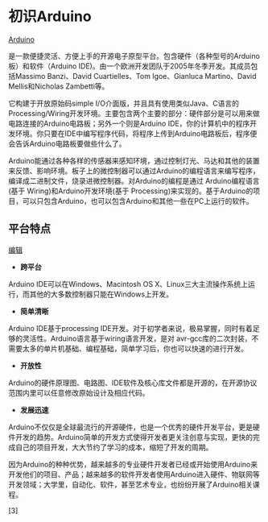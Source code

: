 # 初识Arduino

[Arduino](https://baike.baidu.com/item/Arduino)

是一款便捷灵活、方便上手的开源电子原型平台。包含硬件（各种型号的Arduino板）和软件（Arduino IDE\)。由一个欧洲开发团队于2005年冬季开发。其成员包括Massimo Banzi、David Cuartielles、Tom Igoe、Gianluca Martino、David Mellis和Nicholas Zambetti等。

它构建于开放原始码simple I/O介面版，并且具有使用类似Java、C语言的Processing/Wiring开发环境。主要包含两个主要的部分：硬件部分是可以用来做电路连接的Arduino电路板；另外一个则是Arduino IDE，你的计算机中的程序开发环境。你只要在IDE中编写程序代码，将程序上传到Arduino电路板后，程序便会告诉Arduino电路板要做些什么了。

Arduino能通过各种各样的传感器来感知环境，通过控制灯光、马达和其他的装置来反馈、影响环境。板子上的微控制器可以通过Arduino的编程语言来编写程序，编译成二进制文件，烧录进微控制器。对Arduino的编程是通过 Arduino编程语言 \(基于 Wiring\)和Arduino开发环境\(基于 Processing\)来实现的。基于Arduino的项目，可以只包含Arduino，也可以包含Arduino和其他一些在PC上运行的软件。

## 平台特点

[编辑](javascript:;)

* **跨平台**

Arduino IDE可以在Windows、Macintosh OS X、Linux三大主流操作系统上运行，而其他的大多数控制器只能在Windows上开发。

* **简单清晰**

Arduino IDE基于processing IDE开发。对于初学者来说，极易掌握，同时有着足够的灵活性。Arduino语言基于wiring语言开发，是对 avr-gcc库的二次封装，不需要太多的单片机基础、编程基础，简单学习后，你也可以快速的进行开发。

* **开放性**

Arduino的硬件原理图、电路图、IDE软件及核心库文件都是开源的，在开源协议范围内里可以任意修改原始设计及相应代码。

* **发展迅速**

Arduino不仅仅是全球最流行的开源硬件，也是一个优秀的硬件开发平台，更是硬件开发的趋势。Arduino简单的开发方式使得开发者更关注创意与实现，更快的完成自己的项目开发，大大节约了学习的成本，缩短了开发的周期。

因为Arduino的种种优势，越来越多的专业硬件开发者已经或开始使用Arduino来开发他们的项目、产品；越来越多的软件开发者使用Arduino进入硬件、物联网等开发领域；大学里，自动化、软件，甚至艺术专业，也纷纷开展了Arduino相关课程。

\[3\]





